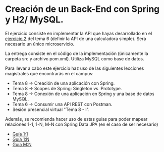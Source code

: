 # Creación de un Back-End con Spring y H2/ MySQL.

El ejercicio consiste en implementar la API que hayas desarrollado en el [ejercicio 2](https://github.com/UnirCs/DWFS-PER7660-2223/blob/master/06_Tema6/00_RESOURCES/T6_E2.md) del tema 6 (definir la API de una calculadora simple). Será necesario un único microservicio.

La entrega consiste en el código de la implementación (únicamente la carpeta src y archivo pom.xml). Utiliza MySQL como base de datos.

Para llevar a cabo este ejercicio haz uso de las siguientes lecciones magistrales que encontrarás en el campus:
- Tema 8 -> Creación de una aplicación con Spring.
- Tema 8 -> Scopes de Spring: Singleton vs. Prototype.
- Tema 8 -> Conexión de una aplicación en Spring y una base de datos MySQL.
- Tema 6 -> Consumir una API REST con Postman.
- Sesión presencial virtual "Tema 8 - I".

Además, se recomienda hacer uso de estas guías para poder mapear relaciones 1-1, 1-N, M-N con Spring Data JPA (en el caso de ser necesario)
- [Guía 1:1](https://www.baeldung.com/jpa-one-to-one)
- [Guía 1:N](https://www.baeldung.com/hibernate-one-to-many)
- [Guía M:N](https://www.baeldung.com/jpa-many-to-many)
